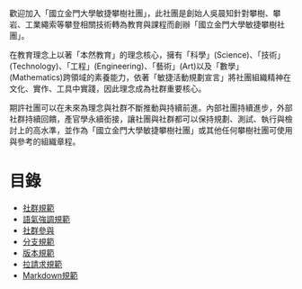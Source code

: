 歡迎加入「國立金門大學敏捷攀樹社團」，此社團是創始人吳晨知針對攀樹、攀岩、工業繩索等攀登相關技術轉為教育與課程而創辦「國立金門大學敏捷攀樹社團」。

在教育理念上以著「本然教育」的理念核心，擁有「科學」(Science)、「技術」(Technology)、「工程」(Engineering)、「藝術」(Art)以及「數學」(Mathematics)跨領域的素養能力，依著「敏捷活動規劃宣言」將社團組織精神在文化、實作、工具中實踐，因此理念成為社群重要核心。  

期許社團可以在未來為理念與社群不斷推動與持續前進。內部社團持續進步，外部社群持續回饋，產官學永續銜接，讓社團與社群都可以保持規劃、測試、執行與檢討上的高水準，並作為「國立金門大學敏捷攀樹社團」或其他任何攀樹社團可使用與參考的組織章程。 

# 目錄

- [社群規範](社群規範/社群規範.md)
- [語氣強調規範](社群規範/語氣強調規範.md)
- [社群參與](社群規範/社群參與.md)
- [分支規範](社群規範/分支規範.md)
- [版本規範](社群規範/版本規範.md)
- [拉請求規範](社群規範/拉請求規範.md)
- [Markdown規範](社群規範/Markdown規範.md)
